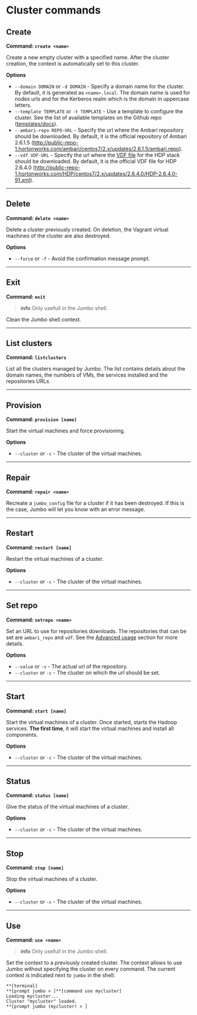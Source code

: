 # Cluster commands

## Create

**Command: `create <name>`**

Create a new empty cluster with a specified name. After the cluster creation, the context is automatically set to this cluster.

**Options**

- `--domain DOMAIN` or `-d DOMAIN` - Specify a domain name for the cluster. By default, it is generated as `<name>.local`. The domain name is used for nodes urls and for the Kerberos realm which is the domain in uppercase letters.
- `--template TEMPLATE` or `-t TEMPLATE` - Use a template to configure the cluster. See the list of available templates on the Github repo ([templates/docs](https://github.com/adaltas/jumbo/tree/master/jumbo/core/config/templates/docs)).
- `--ambari-repo REPO-URL` - Specify the url where the Ambari repository should be downloaded. By default, it is the official repository of Ambari 2.6.1.5 (http://public-repo-1.hortonworks.com/ambari/centos7/2.x/updates/2.6.1.5/ambari.repo).
- `--vdf VDF-URL` - Specify the url where the [VDF file](https://docs.hortonworks.com/HDPDocuments/Ambari-2.6.0.0/bk_ambari-release-notes/content/ambari_relnotes-2.6.0.0-behavioral-changes.html) for the HDP stack should be downloaded. By default, it is the official VDF file for HDP 2.6.4.0 (http://public-repo-1.hortonworks.com/HDP/centos7/2.x/updates/2.6.4.0/HDP-2.6.4.0-91.xml).

---
## Delete

**Command: `delete <name>`**

Delete a cluster previously created. On deletion, the Vagrant virtual machines of the cluster are also destroyed.

**Options**
- `--force` or `-f` - Avoid the confirmation message prompt.

---
## Exit

**Command: `exit`**

> **info**
> Only usefull in the Jumbo shell.

Clean the Jumbo shell context.

---
## List clusters

**Command: `listclusters`**

List all the clusters managed by Jumbo. The list contains details about the domain names, the numbers of VMs, the services installed and the repositories URLs.

---
## Provision

**Command: `provision [name]`**

Start the virtual machines and force provisioning.

**Options**

- `--cluster` or `-c` - The cluster of the virtual machines.

---
## Repair

**Command: `repair <name>`**

Recreate a `jumbo_config` file for a cluster if it has been destroyed. If this is the case, Jumbo will let you know with an error message.

---
## Restart

**Command: `restart [name]`**

Restart the virtual machines of a cluster.

**Options**

- `--cluster` or `-c` - The cluster of the virtual machines.

---
## Set repo

**Command: `setrepo <name>`**

Set an URL to use for repositories downloads. The repositories that can be set are `ambari_repo` and `vdf`. See the [Advanced usage](../advanced-usage.md) section for more details.

**Options**

- `--value` or `-v` - The actual url of the repository.
- `--cluster` or `-c` - The cluster on which the url should be set.

---
## Start

**Command: `start [name]`**

Start the virtual machines of a cluster. Once started, starts the Hadoop services. **The first time**, it will start the virtual machines and install all components.

**Options**

- `--cluster` or `-c` - The cluster of the virtual machines.

---
## Status

**Command: `status [name]`**

Give the status of the virtual machines of a cluster.

**Options**

- `--cluster` or `-c` - The cluster of the virtual machines.

---
## Stop 

**Command: `stop [name]`**

Stop the virtual machines of a cluster.

**Options**

- `--cluster` or `-c` - The cluster of the virtual machines.

---
## Use

**Command: `use <name>`**

> **info**
> Only usefull in the Jumbo shell.

Set the context to a previously created cluster. The context allows to use Jumbo without specifying the cluster on every command. The current context is indicated next to `jumbo` in the shell:

```
**[terminal]
**[prompt jumbo > ]**[command use mycluster]
Loading mycluster...
Cluster "mycluster" loaded.
**[prompt jumbo (mycluster) > ]
```